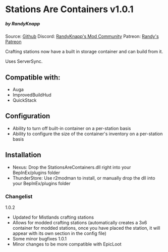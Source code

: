 ﻿# Stations Are Containers v1.0.1
##### by RandyKnapp
Source: [Github](https://github.com/RandyKnapp/ValheimMods/tree/main/StationsAreContainers)
Discord: [RandyKnapp's Mod Community](https://discord.gg/randyknappmods)
Patreon: [Randy's Patreon](https://www.patreon.com/randyknapp)

Crafting stations now have a built in storage container and can build from it.

Uses ServerSync.

## Compatible with:
  * Auga
  * ImprovedBuildHud
  * QuickStack

## Configuration
  * Ability to turn off built-in container on a per-station basis
  * Ability to configure the size of the container's inventory on a per-station basis

## Installation
  * Nexus: Drop the StationsAreContainers.dll right into your BepInEx/plugins folder
  * ThunderStore: Use r2modman to install, or manually drop the dll into your BepInEx/plugins folder

### Changelist

1.0.2
  * Updated for Mistlands crafting stations
  * Allows for modded crafting stations (automatically creates a 3x6 container for modded stations, once you have placed the station, it will appear with its own section in the config file)
  * Some minor bugfixes
1.0.1
  * Minor changes to be more compatible with EpicLoot